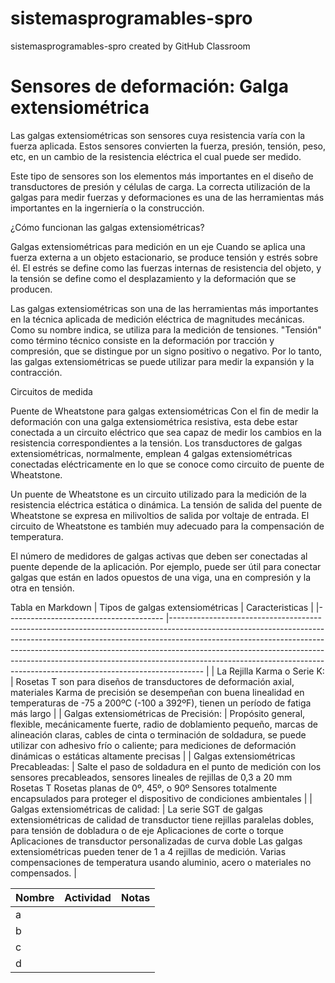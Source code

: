 # sistemasprogramables-spro
sistemasprogramables-spro created by GitHub Classroom


# Sensores de deformación: Galga extensiométrica
Las galgas extensiométricas son sensores cuya resistencia varía con la fuerza aplicada. Estos sensores convierten la fuerza, presión, tensión, peso, etc, en un cambio de la resistencia eléctrica el cual puede ser medido.

Este tipo de sensores son los elementos más importantes en el diseño de transductores de presión y células de carga. La correcta utilización de la galgas para medir fuerzas y deformaciones es una de las herramientas más importantes en la ingerniería o la construcción. 

¿Cómo funcionan las galgas extensiométricas?

Galgas extensiométricas para medición en un eje Cuando se aplica una fuerza externa a un objeto estacionario, se produce tensión y estrés sobre él. El estrés se define como las fuerzas internas de resistencia del objeto, y la tensión se define como el desplazamiento y la deformación que se producen.

Las galgas extensiométricas son una de las herramientas más importantes en la técnica aplicada de medición eléctrica de magnitudes mecánicas. Como su nombre indica, se utiliza para la medición de tensiones. "Tensión" como término técnico consiste en la deformación por tracción y compresión, que se distingue por un signo positivo o negativo. Por lo tanto, las galgas extensiométricas se puede utilizar para medir la expansión y la contracción.

Circuitos de medida

Puente de Wheatstone para galgas extensiométricas Con el fin de medir la deformación con una galga extensiométrica resistiva, esta debe estar conectada a un circuito eléctrico que sea capaz de medir los cambios en la resistencia correspondientes a la tensión. Los transductores de galgas extensiométricas, normalmente, emplean 4 galgas extensiométricas conectadas eléctricamente en lo que se conoce como circuito de puente de Wheatstone.

Un puente de Wheatstone es un circuito utilizado para la medición de la resistencia eléctrica estática o dinámica. La tensión de salida del puente de Wheatstone se expresa en milivoltios de salida por voltaje de entrada. El circuito de Wheatstone es también muy adecuado para la compensación de temperatura.

El número de medidores de galgas activas que deben ser conectadas al puente depende de la aplicación. Por ejemplo, puede ser útil para conectar galgas que están en lados opuestos de una viga, una en compresión y la otra en tensión.

Tabla en Markdown
| Tipos de galgas extensiométricas 	| Caracteristicas  	|
|---------------------------------------	|--------------------------------------------------------------------------------------------------------------------------------------------------------------------------------------------------------------------------------------------------------------------------------------------------------------------------------------------------------------------------------------------------------------	|
| La Rejilla Karma o Serie K: 	| Rosetas T son para diseños de transductores de deformación axial,  materiales Karma de precisión se desempeñan con buena linealidad en  temperaturas de -75 a 200ºC (-100 a 392ºF), tienen un período de fatiga  más largo 	|
| Galgas extensiométricas de Precisión: 	| Propósito general, flexible, mecánicamente fuerte, radio de doblamiento  pequeño, marcas de alineación claras, cables de cinta o terminación de  soldadura, se puede utilizar con adhesivo frío o caliente; para  mediciones de deformación dinámicas o estáticas altamente precisas 	|
| Galgas extensiométricas Precableadas: 	| Salte el paso de soldadura en el punto de medición con los sensores precableados, sensores lineales de rejillas de 0,3 a 20 mm   Rosetas T   Rosetas planas de 0º, 45º, o 90º   Sensores totalmente encapsulados para proteger el dispositivo de condiciones ambientales 	|
| Galgas extensiométricas de calidad: 	| La serie SGT de galgas extensiométricas de calidad de  transductor tiene rejillas paralelas dobles, para tensión de dobladura o  de eje   Aplicaciones de corte o torque   Aplicaciones de transductor personalizadas de curva doble      Las galgas extensiométricas pueden tener de 1 a 4 rejillas de  medición. Varias compensaciones de temperatura usando aluminio, acero o  materiales no compensados. 	|


| Nombre | Actividad | Notas |
|-------------|----------------|--------------|
| a           |                |              | 
| b           |                |              | 
| c           |                |              | 
| d           |                |              | 
